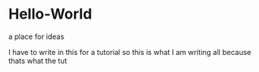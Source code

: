 # Hello-World
a place for ideas



I have to write in this for a tutorial so this is what I am writing all because thats what the tut

